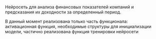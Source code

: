 Нейросеть для анализа финансовых показателей компаний и предсказания их доходности за определенный период.

В данный момент реализована только часть функционала: активационная функция, необходимые структуры для инициализации модели, частично реализована функция тренировки нейросети
